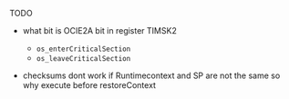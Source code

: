 TODO 
- what bit is OCIE2A bit in register TIMSK2 
	- `os_enterCriticalSection`
	- `os_leaveCriticalSection`

- checksums dont work if Runtimecontext and SP are not the same so why execute before restoreContext